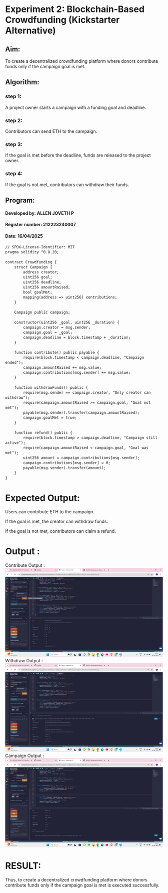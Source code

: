 # Experiment 2: Blockchain-Based Crowdfunding (Kickstarter Alternative)
## Aim:
To create a decentralized crowdfunding platform where donors contribute funds only if the campaign goal is met.

## Algorithm:
### step 1:

A project owner starts a campaign with a funding goal and deadline.
### step 2:

Contributors can send ETH to the campaign.
### step 3:

If the goal is met before the deadline, funds are released to the project owner.
### step 4:

If the goal is not met, contributors can withdraw their funds.

## Program:
#### Developed by: ALLEN JOVETH P
#### Register number: 212223240007
#### Date: 16/04/2025
```
// SPDX-License-Identifier: MIT
pragma solidity ^0.8.20;

contract Crowdfunding {
    struct Campaign {
        address creator;
        uint256 goal;
        uint256 deadline;
        uint256 amountRaised;
        bool goalMet;
        mapping(address => uint256) contributions;
    }

    Campaign public campaign;

    constructor(uint256 _goal, uint256 _duration) {
        campaign.creator = msg.sender;
        campaign.goal = _goal;
        campaign.deadline = block.timestamp + _duration;
    }

    function contribute() public payable {
        require(block.timestamp < campaign.deadline, "Campaign ended");
        campaign.amountRaised += msg.value;
        campaign.contributions[msg.sender] += msg.value;
    }

    function withdrawFunds() public {
        require(msg.sender == campaign.creator, "Only creator can withdraw");
        require(campaign.amountRaised >= campaign.goal, "Goal not met");
        payable(msg.sender).transfer(campaign.amountRaised);
        campaign.goalMet = true;
    }

    function refund() public {
        require(block.timestamp > campaign.deadline, "Campaign still active");
        require(campaign.amountRaised < campaign.goal, "Goal was met");
        uint256 amount = campaign.contributions[msg.sender];
        campaign.contributions[msg.sender] = 0;
        payable(msg.sender).transfer(amount);
    }
}
```
# Expected Output:
Users can contribute ETH to the campaign.


If the goal is met, the creator can withdraw funds.


If the goal is not met, contributors can claim a refund.


# Output :
Contribute Output : 
 ![alt text](<contibute output.png>)
Withdraw Output : 
![alt text](<withdrawl output.png>)
Campaign Output :
![alt text](<campaign output.png>)

# RESULT:
 
 Thus, to create a decentralized crowdfunding platform where donors contribute funds only if the campaign goal is met is executed successfully.
